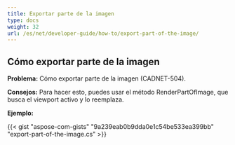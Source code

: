 ```yaml
---
title: Exportar parte de la imagen
type: docs
weight: 32
url: /es/net/developer-guide/how-to/export-part-of-the-image/
---
```


## **Cómo exportar parte de la imagen**

**Problema:** Cómo exportar parte de la imagen (CADNET-504).

**Consejos:** Para hacer esto, puedes usar el método RenderPartOfImage, que busca el viewport activo y lo reemplaza.

**Ejemplo:**

{{< gist "aspose-com-gists" "9a239eab0b9dda0e1c54be533ea399bb" "export-part-of-the-image.cs" >}}
